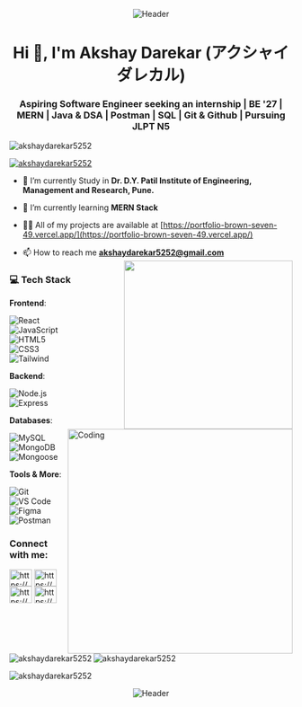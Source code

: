 <p align="center">
  <img src="https://capsule-render.vercel.app/api?type=waving&color=38BDF8&height=120&section=header&text=アクシャイ%20ダレカル&fontSize=32&fontColor=ffffff&animation=fadeIn&fontAlignY=35" alt="Header" />
</p>

<h1 align="center">Hi 👋, I'm Akshay Darekar (アクシャイ ダレカル)</h1>
<h3 align="center">Aspiring Software Engineer seeking an internship | BE '27 | MERN | Java & DSA | Postman | SQL | Git & Github | Pursuing JLPT N5</h3>

<p align="left"> <img src="https://komarev.com/ghpvc/?username=akshaydarekar5252&label=Profile%20views&color=0e75b6&style=flat" alt="akshaydarekar5252" /> </p>

<p align="left"> <a href="https://github.com/ryo-ma/github-profile-trophy"><img src="https://github-profile-trophy.vercel.app/?username=akshaydarekar5252" alt="akshaydarekar5252" /></a> </p>

- 🔭 I’m currently Study in **Dr. D.Y. Patil Institute of Engineering, Management and Research, Pune.**

- 🌱 I’m currently learning **MERN Stack**

- 👨‍💻 All of my projects are available at [https://portfolio-brown-seven-49.vercel.app/](https://portfolio-brown-seven-49.vercel.app/)

- 📫 How to reach me **akshaydarekar5252@gmail.com**
  <img src="https://i.postimg.cc/q7ggNG0h/octocat.png" align="right" width="300" />
     

### 💻 Tech Stack

**Frontend**: 

![React](https://img.shields.io/badge/-React-61DAFB?logo=react&logoColor=white)  
![JavaScript](https://img.shields.io/badge/-JavaScript-F7DF1E?logo=javascript&logoColor=black)  
![HTML5](https://img.shields.io/badge/-HTML5-E34F26?logo=html5&logoColor=white)  
![CSS3](https://img.shields.io/badge/-CSS3-1572B6?logo=css3&logoColor=white)  
![Tailwind](https://img.shields.io/badge/-Tailwind-06B6D4?logo=tailwindcss&logoColor=white)  

**Backend**: 

![Node.js](https://img.shields.io/badge/-Node.js-339933?logo=node.js&logoColor=white)  
![Express](https://img.shields.io/badge/-Express-000000?logo=express&logoColor=white) 
<img align="right" alt="Coding" width="400" src="https://media.tenor.com/rePDfDWO3XoAAAAd/hacking.gif">

**Databases**:

![MySQL](https://img.shields.io/badge/-MySQL-4479A1?logo=mysql&logoColor=white) 
![MongoDB](https://img.shields.io/badge/MongoDB-47A248?style=flat&logo=mongodb&logoColor=white)
![Mongoose](https://img.shields.io/badge/Mongoose-880000?style=flat&logo=mongoose&logoColor=white)

**Tools & More**: <br>

![Git](https://img.shields.io/badge/Git-F05032?style=flat&logo=git&logoColor=white)
![VS Code](https://img.shields.io/badge/VS_Code-007ACC?style=flat&logo=visualstudiocode&logoColor=white) 
![Figma](https://img.shields.io/badge/Figma-F24E1E?style=flat&logo=figma&logoColor=white) 
![Postman](https://img.shields.io/badge/Postman-FF6C37?style=flat&logo=postman&logoColor=white)


<h3 align="left">Connect with me:</h3>
<p align="left">
<a href="https://linkedin.com/in/https://www.linkedin.com/in/akshay-darekar52/" target="blank"><img align="center" src="https://raw.githubusercontent.com/rahuldkjain/github-profile-readme-generator/master/src/images/icons/Social/linked-in-alt.svg" alt="https://www.linkedin.com/in/akshay-darekar52/" height="30" width="40" /></a>
<a href="https://fb.com/https://www.facebook.com/profile.php?id=100071661686559" target="blank"><img align="center" src="https://raw.githubusercontent.com/rahuldkjain/github-profile-readme-generator/master/src/images/icons/Social/facebook.svg" alt="https://www.facebook.com/profile.php?id=100071661686559" height="30" width="40" /></a>
<a href="https://instagram.com/https://www.instagram.com/akshay_darekar__52?igsh=mwizyxzrn3psednodg==" target="blank"><img align="center" src="https://raw.githubusercontent.com/rahuldkjain/github-profile-readme-generator/master/src/images/icons/Social/instagram.svg" alt="https://www.instagram.com/akshay_darekar__52?igsh=mwizyxzrn3psednodg==" height="30" width="40" /></a>
<a href="https://www.youtube.com/c/https://www.youtube.com/@akshaydarekar5252" target="blank"><img align="center" src="https://raw.githubusercontent.com/rahuldkjain/github-profile-readme-generator/master/src/images/icons/Social/youtube.svg" alt="https://www.youtube.com/@akshaydarekar5252" height="30" width="40" /></a>
</p>

<p><img align="left" src="https://github-readme-stats.vercel.app/api/top-langs?username=akshaydarekar5252&show_icons=true&locale=en&layout=compact" alt="akshaydarekar5252" /></p> 

<p>&nbsp;<img align="center" src="https://github-readme-stats.vercel.app/api?username=akshaydarekar5252&show_icons=true&locale=en" alt="akshaydarekar5252" /></p>

<p><img align="center" src="https://github-readme-streak-stats.herokuapp.com/?user=akshaydarekar5252&" alt="akshaydarekar5252" /></p>

<p align="center">
  <img src="https://capsule-render.vercel.app/api?type=waving&color=38BDF8&height=120&section=footer&text=ありがとうございます&fontSize=32&fontColor=ffffff&animation=fadeIn&fontAlignY=80" alt="Header" />
</p>
